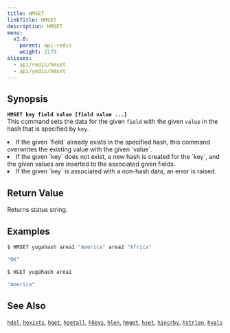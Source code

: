 ```yaml
---
title: HMSET
linkTitle: HMSET
description: HMSET
menu:
  v1.0:
    parent: api-redis
    weight: 2170
aliases:
  - api/redis/hmset
  - api/yedis/hmset
---
```


## Synopsis
<b>`HMSET key field value [field value ...]`</b><br>
This command sets the data for the given `field` with the given `value` in the hash that is specified by `key`.
<li>If the given `field` already exists in the specified hash, this command overwrites the existing value with the given `value`.</li>
<li>If the given `key` does not exist, a new hash is created for the `key`, and the given values are inserted to the associated given fields.</li>
<li>If the given `key` is associated with a non-hash data, an error is raised.</li>

## Return Value
Returns status string.

## Examples
```{.sh .copy .separator-dollar}
$ HMSET yugahash area1 "America" area2 "Africa"
```
```sh
"OK"
```
```{.sh .copy .separator-dollar}
$ HGET yugahash area1
```
```sh
"America"
```

## See Also
[`hdel`](../hdel/), [`hexists`](../hexists/), [`hget`](../hget/), [`hgetall`](../hgetall/), [`hkeys`](../hkeys/), [`hlen`](../hlen/), [`hmget`](../hmget/), [`hset`](../hset/), [`hincrby`](../hincrby/), [`hstrlen`](../hstrlen/), [`hvals`](../hvals/)
